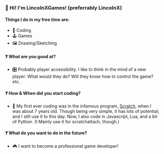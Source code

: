 ### 👋 Hi! I'm LincolnXGames! (preferrably LincolnX)

#### Things I do in my free time are:
- 🔣 Coding
- 🕹️ Games
- 🖼️ Drawing/Sketching

#### ❓ What are you good at?
- 🎛️ Probably player accessibility. I like to think in the mind of a new player: What would they do? Will they know how to control the game? etc.

#### ❓ How & When did you start coding?
- 🔣 My first ever coding was in the infamous program, [Scratch](https://scratch.mit.edu/), when I was about 7 years old. Though being very simple, it has lots of potential, and I still use it to this day. Now, I also code in Javascript, Lua, and a bit of Python. (I Mainly use it for scratchattach, though.)

#### ❓ What do you want to do in the future?
- 🎮 I want to become a professional game developer!

<!--
**LincolnXGames/LincolnXGames** is a ✨ _special_ ✨ repository because its `README.md` (this file) appears on your GitHub profile.

Here are some ideas to get you started:

- 🔭 I’m currently working on ...
- 🌱 I’m currently learning ...
- 👯 I’m looking to collaborate on ...
- 🤔 I’m looking for help with ...
- 💬 Ask me about ...
- 📫 How to reach me: ...
- 😄 Pronouns: ...
- ⚡ Fun fact: ...
-->
